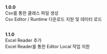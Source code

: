**1.0.0**
<br/>Csv를 통한 클래스 파일 생성
<br/>Csv Editor / Runtime 다운로드 지원 및 데이터 로드

<br/>**1.1.0**
<br/>Excel Reader 추가
<br/>Excel Reader를 통한 Editor Local 작업 지원
